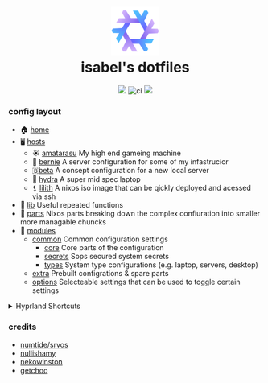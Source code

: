 <div align="center">
<h1>
<img width="96" src="./assets/flake.svg"></img> <br>
  isabel's dotfiles
</h1>
  <img src="https://img.shields.io/github/stars/isabelroses/dotfiles?color=f5c2e7&labelColor=303446&style=for-the-badge&logo=starship&logoColor=f5c2e7">
  <img alt="ci" src="https://img.shields.io/github/actions/workflow/status/isabelroses/dotfiles/check.yml?label=build&color=a6e3a1&labelColor=303446&style=for-the-badge&logo=github&logoColor=a6e3a1" />
  <img src="https://img.shields.io/github/repo-size/isabelroses/dotfiles?color=fab387&labelColor=303446&style=for-the-badge&logo=github&logoColor=fab387">
</div>

### config layout

- 🏠 [home](../home/)
- 🖥️ [hosts](../hosts/)
  - ☀️ [amatarasu](../hosts/amatarasu/) My high end gameing machine
  - 👴 [bernie](../hosts/bernie/) A server configuration for some of my infastrucior
  - 🇧[beta](../hosts/beta/) A consept configuration for a new local server
  - 🐉 [hydra](../hosts/hydra/) A super mid spec laptop
  - ⚸ [lilith](../hosts/lilith/) A nixos iso image that can be qickly deployed and acessed via ssh
- 📖 [lib](../lib/) Useful repeated functions
- 🧩 [parts](../parts/) Nixos parts breaking down the complex confiuration into smaller more managable chuncks
- 🔌 [modules](../modules/)
  - [common](../modules/common/) Common configuration settings
    - [core](../modules/common/core/) Core parts of the configuration
    - [secrets](../modules/common/secrets/) Sops secured system secrets
    - [types](../modules/common/types/) System type configurations (e.g. laptop, servers, desktop)
  - [extra](../modules/extra/) Prebuilt configrations & spare parts
  - [options](../modules/common/options/) Selecteable settings that can be used to toggle certain settings

<details>
<summary> Hyprland Shortcuts </summary>

| Shortcut                        | What it does               |
| ------------------------------- | -------------------------- |
| <kbd>SUPER+RETURN</kbd>         | open terminal              |
| <kbd>SUPER+B</kbd>              | open browser               |
| <kbd>SUPER+C</kbd>              | open editor                |
| <kbd>SUPER+O</kbd>              | open notes                 |
| <kbd>SUPER+E</kbd>              | open file manager          |
| <kbd>SUPER+Q</kbd>              | quit                       |
| <kbd>SUPER+D</kbd>              | launcher                   |
| <kbd>SUPER+F</kbd>              | fullscreen                 |
| <kbd>SUPER+[number]</kbd>       | open workspace [number]    |
| <kbd>SUPER+SHIFT+[number]</kbd> | move to workspace [number] |

</details>

### credits

- [numtide/srvos](https://github.com/numtide/srvos)
- [nullishamy](https://github.com/nullishamy/derivation-station)
- [nekowinston](https://github.com/nekowinston/dotfiles)
- [getchoo](https://github.com/getchoo)
